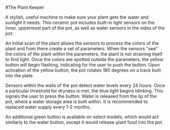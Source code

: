 #The Plant Keeper

A stylish, useful machine to make sure your plant gets the water and sunlight it needs. This ceramic pot includes built-in light sensors on the inner, uppermost part of the pot, as well as water sensors in the sides of the pot.

 An initial scan of the plant allows the sensors to process the colors of the plant and from there create a set of parameters. When the sensors "see" the colors of the plant within the parameters, the plant is not straining itself to find light. Once the colors are spotted outside the parameters, the yellow button will begin flashing, indicating for the user to push the button. Upon activation of the yellow button, the pot rotates 180 degrees on a track built into the plate.

 Sensors within the walls of the pot detect water levels every 24 hours. Once a particular threshold for dryness is met, the blue light begins blinking. This signals the user to press the button. Water is released from the lip of the pot, where a water storage area is built within. It is recommended to replaced water supply every 1-2 months.

 An additional green button is available on select models, which would act similarly to the water button, except it would release plant food into the pot.  
